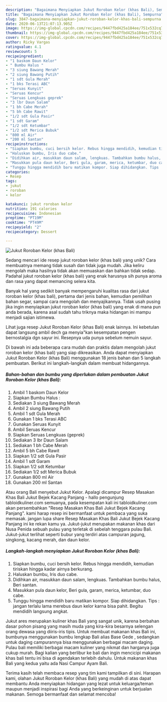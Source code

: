 ```yaml
---
description: "Bagaimana Menyiapkan Jukut Roroban Kelor (khas Bali), Sempurna"
title: "Bagaimana Menyiapkan Jukut Roroban Kelor (khas Bali), Sempurna"
slug: 3847-bagaimana-menyiapkan-jukut-roroban-kelor-khas-bali-sempurna
date: 2020-06-13T21:07:13.905Z
image: https://img-global.cpcdn.com/recipes/9447fbd425a184ee/751x532cq70/jukut-roroban-kelor-khas-bali-foto-resep-utama.jpg
thumbnail: https://img-global.cpcdn.com/recipes/9447fbd425a184ee/751x532cq70/jukut-roroban-kelor-khas-bali-foto-resep-utama.jpg
cover: https://img-global.cpcdn.com/recipes/9447fbd425a184ee/751x532cq70/jukut-roroban-kelor-khas-bali-foto-resep-utama.jpg
author: Ricky Vargas
ratingvalue: 4.1
reviewcount: 5
recipeingredient:
- "1 baskom Daun Kelor"
- " Bumbu Halus "
- "3 siung Bawang Merah"
- "2 siung Bawang Putih"
- "1 sdt Gula Merah"
- "1 bks Terasi ABC"
- "Seruas Kunyit"
- "Seruas Kencur"
- "Seruas Lengkuas geprek"
- "3 lbr Daun Salam"
- "1 bh Cabe Merah"
- "5 bh Cabe Rawit"
- "1/2 sdt Gula Pasir"
- "1 sdt Garam"
- "1/2 sdt Ketumbar"
- "1/2 sdt Merica Bubuk"
- "800 ml Air"
- "200 ml Santan"
recipeinstructions:
- "Siapkan bumbu, cuci bersih kelor. Rebus hingga mendidih, kemudian tiriskan hingga kadar airnya berkurang."
- "Haluskan bumbu, Iris duo cabe."
- "Didihkan air, masukkan daun salam, lengkuas. Tambahkan bumbu halus, Beri santan."
- "Masukkan pula daun kelor, Beri gula, garam, merica, ketumbar, duo cabe."
- "Tunggu hingga mendidih baru matikan kompor. Siap dihidangkan. Tips : jangan terlalu lama merebus daun kelor karna bisa pahit. Begitu mendidih langsung angkat."
categories:
- Resep
tags:
- jukut
- roroban
- kelor

katakunci: jukut roroban kelor 
nutrition: 191 calories
recipecuisine: Indonesian
preptime: "PT19M"
cooktime: "PT49M"
recipeyield: "2"
recipecategory: Dessert

---
```



![Jukut Roroban Kelor (khas Bali)](https://img-global.cpcdn.com/recipes/9447fbd425a184ee/751x532cq70/jukut-roroban-kelor-khas-bali-foto-resep-utama.jpg)

Sedang mencari ide resep jukut roroban kelor (khas bali) yang unik? Cara membuatnya memang tidak susah dan tidak juga mudah. Jika keliru mengolah maka hasilnya tidak akan memuaskan dan bahkan tidak sedap. Padahal jukut roroban kelor (khas bali) yang enak harusnya sih punya aroma dan rasa yang dapat memancing selera kita.

Banyak hal yang sedikit banyak mempengaruhi kualitas rasa dari jukut roroban kelor (khas bali), pertama dari jenis bahan, kemudian pemilihan bahan segar, sampai cara mengolah dan menyajikannya. Tidak usah pusing jika ingin menyiapkan jukut roroban kelor (khas bali) yang enak di mana pun anda berada, karena asal sudah tahu triknya maka hidangan ini mampu menjadi sajian istimewa.

Lihat juga resep Jukut Roroban Kelor (khas Bali) enak lainnya. Ini kebetulan dapat langsung ambil dech ga menyia&#34;kan kesempatan pengen bernostalgia dgn sayur ini. Resepnya uda punya sebelum nemuin sayur.


Di bawah ini ada beberapa cara mudah dan praktis dalam mengolah jukut roroban kelor (khas bali) yang siap dikreasikan. Anda dapat menyiapkan Jukut Roroban Kelor (khas Bali) menggunakan 18 jenis bahan dan 5 langkah pembuatan. Berikut ini langkah-langkah dalam membuat hidangannya.

<!--inarticleads1-->

##### Bahan-bahan dan bumbu yang diperlukan dalam pembuatan Jukut Roroban Kelor (khas Bali):

1. Ambil 1 baskom Daun Kelor
1. Siapkan  Bumbu Halus :
1. Sediakan 3 siung Bawang Merah
1. Ambil 2 siung Bawang Putih
1. Ambil 1 sdt Gula Merah
1. Gunakan 1 bks Terasi ABC
1. Gunakan Seruas Kunyit
1. Ambil Seruas Kencur
1. Siapkan Seruas Lengkuas (geprek)
1. Sediakan 3 lbr Daun Salam
1. Sediakan 1 bh Cabe Merah
1. Ambil 5 bh Cabe Rawit
1. Siapkan 1/2 sdt Gula Pasir
1. Ambil 1 sdt Garam
1. Siapkan 1/2 sdt Ketumbar
1. Sediakan 1/2 sdt Merica Bubuk
1. Gunakan 800 ml Air
1. Gunakan 200 ml Santan


Atau orang Bali menyebut Jukut Kelor. Apalagi dicampur Resep Masakan Khas Bali Jukut Bejek Kacang Panjang - hallo pengunjung tabloidkuliner.com semuanya, pada kesempatan kali ini tabloidkuliner.com akan persembahkan &#34;Resep Masakan Khas Bali Jukut Bejek Kacang Panjang&#34;. kami harap resep ini bermanfaat untuk pembaca yang suka memasak. jangan lupa share Resep Masakan Khas Bali Jukut Bejek Kacang Panjang ini ke rekan kamu ya. Jukut-jukut merupakan makanan khas dari Nusa Penida sebuah pulau yang terletak di sebelah tenggara pulau Bali. Jukut-jukut terlihat seperti bubur yang terdiri atas campuran jagung, singkong, kacang merah, dan daun kelor. 

<!--inarticleads2-->

##### Langkah-langkah menyiapkan Jukut Roroban Kelor (khas Bali):

1. Siapkan bumbu, cuci bersih kelor. Rebus hingga mendidih, kemudian tiriskan hingga kadar airnya berkurang.
1. Haluskan bumbu, Iris duo cabe.
1. Didihkan air, masukkan daun salam, lengkuas. Tambahkan bumbu halus, Beri santan.
1. Masukkan pula daun kelor, Beri gula, garam, merica, ketumbar, duo cabe.
1. Tunggu hingga mendidih baru matikan kompor. Siap dihidangkan. Tips : jangan terlalu lama merebus daun kelor karna bisa pahit. Begitu mendidih langsung angkat.


Jukut ares merupakan kuliner khas Bali yang sangat unik, karena berbahan dasar pohon pisang yang masih muda yang kira-kira besarnya selengan orang dewasa yang diiris-iris tipis. Untuk membuat makanan khas Bali ini, bumbunya menggunakan bumbu lengkap Bali alias Base Gede , sedangkan untuk daging campurannya bisa menggunakan berbagai macam daging. Pulau bali memiliki berbagai macam kuliner yang nikmat dan harganya juga cukup murah. Bagi kalian yang berlibur ke bali dan ingin mencicipi makanan khas bali tentu ini bisa di agendakan terlebih dahulu. Untuk makanan khas Bali yang kedua yaitu ada Nasi Campur Ayam Bali. 

Terima kasih telah membaca resep yang tim kami tampilkan di sini. Harapan kami, olahan Jukut Roroban Kelor (khas Bali) yang mudah di atas dapat membantu Anda menyiapkan hidangan yang lezat untuk keluarga/teman maupun menjadi inspirasi bagi Anda yang berkeinginan untuk berjualan makanan. Semoga bermanfaat dan selamat mencoba!
